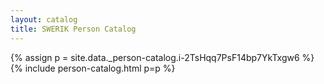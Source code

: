 ```yaml
---
layout: catalog
title: SWERIK Person Catalog
---
```

{% assign p = site.data._person-catalog.i-2TsHqq7PsF14bp7YkTxgw6 %}
{% include person-catalog.html p=p %}

